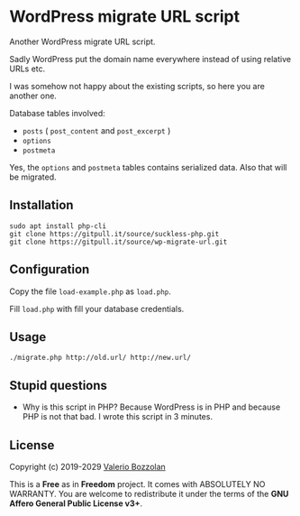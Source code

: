# WordPress migrate URL script

Another WordPress migrate URL script.

Sadly WordPress put the domain name everywhere instead of using relative URLs etc.

I was somehow not happy about the existing scripts, so here you are another one.

Database tables involved:

* `posts` ( `post_content` and `post_excerpt` )
* `options`
* `postmeta`

Yes, the `options` and `postmeta` tables contains serialized data. Also that will be migrated.

## Installation

```
sudo apt install php-cli
git clone https://gitpull.it/source/suckless-php.git
git clone https://gitpull.it/source/wp-migrate-url.git
```

## Configuration

Copy the file `load-example.php` as `load.php`.

Fill `load.php` with fill your database credentials.

## Usage

```
./migrate.php http://old.url/ http://new.url/
```

## Stupid questions

* Why is this script in PHP? Because WordPress is in PHP and because PHP is not that bad. I wrote this script in 3 minutes.

## License

Copyright (c) 2019-2029 [Valerio Bozzolan](http://boz.reyboz.it/)

This is a **Free** as in **Freedom** project. It comes with ABSOLUTELY NO WARRANTY. You are welcome to redistribute it under the terms of the **GNU Affero General Public License v3+**.
